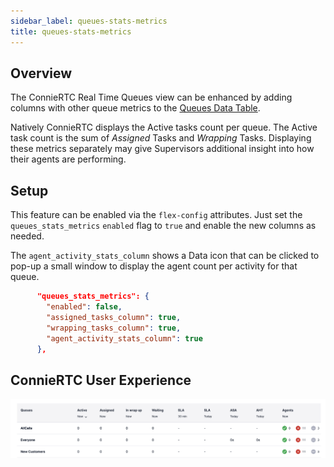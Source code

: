 ```yaml
---
sidebar_label: queues-stats-metrics
title: queues-stats-metrics
---
```


## Overview
The ConnieRTC Real Time Queues view can be enhanced by adding columns with other queue metrics to the [Queues Data Table](https://www.twilio.com/docs/flex/developer/ui/queues-view-programmability#modify-the-queuesdatatable).

Natively ConnieRTC displays the Active tasks count per queue. The Active task count is the sum of _Assigned_ Tasks and _Wrapping_ Tasks. Displaying these metrics separately may give Supervisors additional insight into how their agents are performing.

## Setup
This feature can be enabled via the `flex-config` attributes. Just set the `queues_stats_metrics` `enabled` flag to `true` and enable the new columns as needed.

The `agent_activity_stats_column` shows a Data icon that can be clicked to pop-up a small window to display the agent count per activity for that queue.

```json
      "queues_stats_metrics": {
        "enabled": false,
        "assigned_tasks_column": true,
        "wrapping_tasks_column": true,
        "agent_activity_stats_column": true
      },
```

## ConnieRTC User Experience

![QueuesViewMetrics](/img/features/queues-stats-metrics/QueuesStatsMetrics.png)

